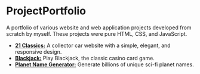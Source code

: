 # ProjectPortfolio

A portfolio of various website and web application projects developed from scratch by myself. These projects were pure HTML, CSS, and JavaScript.

- **[21 Classics:](https://21classics.com/)** A collector car website with a simple, elegant, and responsive design.
- **[Blackjack:](https://l1fe0nmars.github.io/Blackjack/index.html)** Play Blackjack, the classic casino card game.
- **[Planet Name Generator:](https://l1fe0nmars.github.io/PlanetNameGenerator/index.html)** Generate billions of unique sci-fi planet names.
